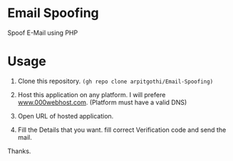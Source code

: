 # Email Spoofing
Spoof E-Mail using PHP

# Usage
1. Clone this repository. `(gh repo clone arpitgothi/Email-Spoofing)`

2. Host this application on any platform. I will prefere www.000webhost.com. (Platform must have a valid DNS)

3. Open URL of hosted application.

4. Fill the Details that you want. fill correct Verification code and send the mail.

Thanks.

